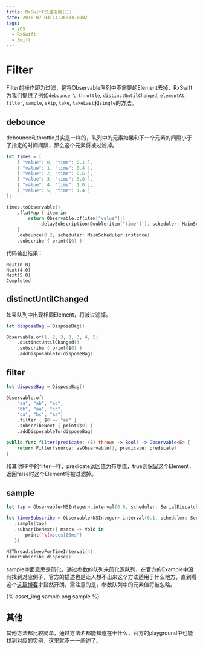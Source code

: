 ```yaml
---
title: RxSwift快速指南(三)
date: 2016-07-03T14:26:33.000Z
tags:
  - iOS
  - RxSwift
  - Swift
---
```


# Filter

Filter的操作即为过滤，是将Observable队列中不需要的Element去掉，RxSwift为我们提供了例如`debounce \ throttle`, `distinctUntilChanged`, `elementAt`, `filter`, `sample`, `skip`, `take`, `takeLast`和`single`的方法。

## debounce

debounce和throttle其实是一样的，队列中的元素如果和下一个元素的间隔小于了指定的时间间隔，那么这个元素将被过滤掉。

```swift
let times = [
    [ "value": 0, "time": 0.1 ],
    [ "value": 1, "time": 0.4 ],
    [ "value": 2, "time": 0.6 ],
    [ "value": 3, "time": 0.8 ],
    [ "value": 4, "time": 1.0 ],
    [ "value": 5, "time": 1.4 ]
];

times.toObservable()
    .flatMap { item in
        return Observable.of(item["value"]!)
            .delaySubscription(Double(item["time"]!), scheduler: MainScheduler.instance)
    }
    .debounce(0.2, scheduler: MainScheduler.instance)
    .subscribe { print($0) }
```

代码输出结果：

```
Next(0.0)
Next(4.0)
Next(5.0)
Completed
```

## distinctUntilChanged

如果队列中出现相同Element，将被过滤掉。

```swift
let disposeBag = DisposeBag()

Observable.of(1, 2, 3, 3, 3, 4, 5)
    .distinctUntilChanged()
    .subscribe { print($0) }
    .addDisposableTo(disposeBag)
```

## filter

```swift
let disposeBag = DisposeBag()

Observable.of(
    "aa", "ab", "ac",
    "bb", "aa", "cc",
    "ca", "bc", "aa")
    .filter { $0 == "aa" }
    .subscribeNext { print($0) }
    .addDisposableTo(disposeBag)
```

```swift
public func filter(predicate: (E) throws -> Bool) -> Observable<E> {
    return Filter(source: asObservable(), predicate: predicate)
}
```

和其他FP中的filter一样，predicate返回值为布尔值，true则保留这个Element，返回false时这个Element将被过滤掉。

## sample

```swift
let tap = Observable<NSInteger>.interval(0.6, scheduler: SerialDispatchQueueScheduler(internalSerialQueueName: "tap"))

let timerSubscribe = Observable<NSInteger>.interval(0.1, scheduler: SerialDispatchQueueScheduler(internalSerialQueueName: "timer"))
   .sample(tap)
   .subscribeNext({ msecs -> Void in
       print("\(msecs)00ms")
   })

NSThread.sleepForTimeInterval(4)
timerSubscribe.dispose()
```

sample字面意思是简化，通过参数的队列来简化源队列，在官方的Example中没有找到对应例子，官方的描述也是让人想不出来这个方法适用于什么地方，直到看这个[这篇博客](http://rx-marin.com/post/rxswift-rxcocoa-sample-split-laps-timer/)才豁然开朗，需注意的是，参数队列中的元素值将被忽略。

{% asset_img sample.png sample %}

## 其他

其他方法都比较简单，通过方法名都能知道在干什么，官方的playground中也能找到对应的实例，这里就不一一阐述了。
